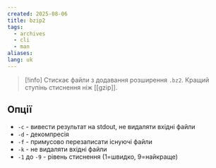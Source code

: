 ```yaml
---
created: 2025-08-06
title: bzip2
tags:
  - archives
  - cli
  - man
aliases: 
lang: uk
---
```

> [!info] Стискає файли з додавання розширення `.bz2`.
> Кращий ступінь стиснення ніж [[gzip]].

## Опції

- `-c` - вивести результат на stdout, не видаляти вхідні файли
- `-d` - декомпресія
- `-f` - примусово перезаписати існуючі файли
- `-k` - не видаляти вхідні файли
- `-1` до `-9` - рівень стиснення (1=швидко, 9=найкраще)